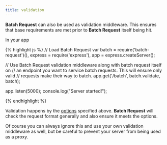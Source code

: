 ```yaml
---
title: validation
---
```


**Batch Request** can also be used as validation middleware. This ensures that
base requirements are met prior to **Batch Request** itself being hit.

In your app

{% highlight js %}
  // Load Batch Request
  var batch = require('batch-request')(),
      express = require('express'),
      app = express.createServer();

  // Use Batch Request validation middleware along with batch request itself on
  // an endpoint you want to service batch requests. This will ensure only valid
  // requests make their way to batch.
  app.get('/batch', batch.validate, batch);

  app.listen(5000);
  console.log("Server started!");

{% endhighlight %}

Validation happens by the [options](#options) specified above. **Batch Request**
will check the request format generally and also ensure it meets the options.

Of course you can always ignore this and use your own validation middleware as
well, but be careful to prevent your server from being used as a proxy.

